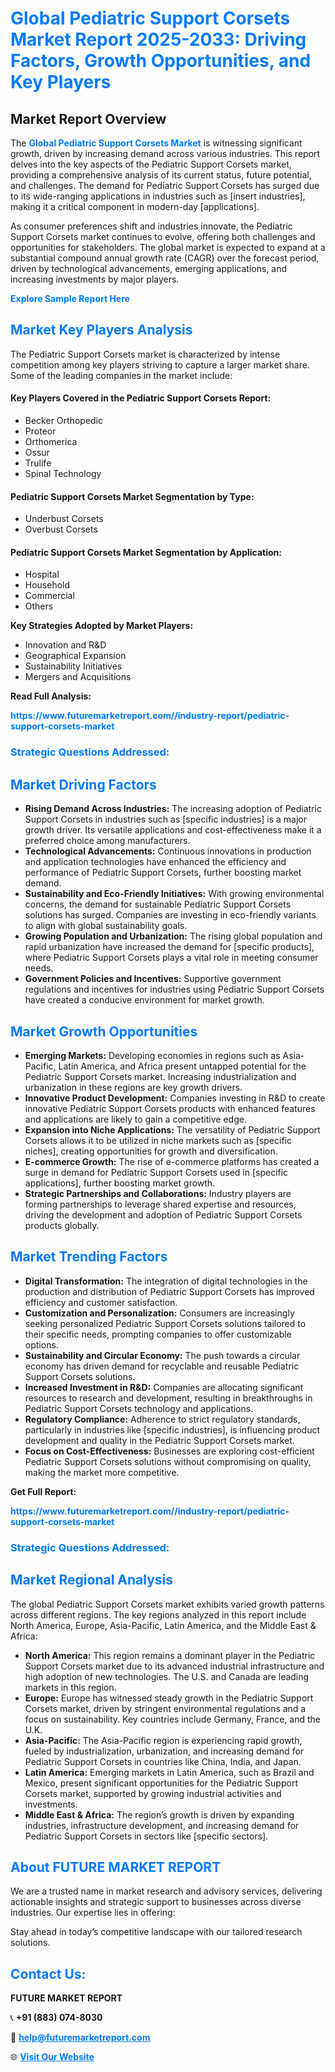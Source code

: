 <h1 style="color: #007BFF;">Global Pediatric Support Corsets Market Report 2025-2033: Driving Factors, Growth Opportunities, and Key Players</h1>

<section id="overview">
<h2>Market Report Overview</h2>
<p>The <a href="https://www.futuremarketreport.com//industry-report/pediatric-support-corsets-market" style="color: #007BFF; text-decoration: none;"><strong>Global Pediatric Support Corsets Market</strong></a> is witnessing significant growth, driven by increasing demand across various industries. This report delves into the key aspects of the Pediatric Support Corsets market, providing a comprehensive analysis of its current status, future potential, and challenges. The demand for Pediatric Support Corsets has surged due to its wide-ranging applications in industries such as [insert industries], making it a critical component in modern-day [applications].</p>
<p>As consumer preferences shift and industries innovate, the Pediatric Support Corsets market continues to evolve, offering both challenges and opportunities for stakeholders. The global market is expected to expand at a substantial compound annual growth rate (CAGR) over the forecast period, driven by technological advancements, emerging applications, and increasing investments by major players.</p>
</section>

<section id="overview">
<p><a href="https://www.futuremarketreport.com//request-sample/reportId=64488" style="color: #007BFF; text-decoration: none;"><strong>Explore Sample Report Here</strong></a></p>
</section>

<section id="key-players">
<h2 style="color: #007BFF;">Market Key Players Analysis</h2>
<p>The Pediatric Support Corsets market is characterized by intense competition among key players striving to capture a larger market share. Some of the leading companies in the market include:</p>
<h4>Key Players Covered in the Pediatric Support Corsets Report:</h4>
<ul><li>Becker Orthopedic</li><li>Proteor</li><li>Orthomerica</li><li>Ossur</li><li>Trulife</li><li>Spinal Technology</li></ul>
<h4>Pediatric Support Corsets Market Segmentation by Type:</h4>
<ul><li>Underbust Corsets</li><li>Overbust Corsets</li></ul>

<h4>Pediatric Support Corsets Market Segmentation by Application:</h4>
<ul><li>Hospital</li><li>Household</li><li>Commercial</li><li>Others</li></ul>
<p><strong>Key Strategies Adopted by Market Players:</strong></p>
<ul>
<li>Innovation and R&D</li>
<li>Geographical Expansion</li>
<li>Sustainability Initiatives</li>
<li>Mergers and Acquisitions</li>
</ul>
</section>

<section>
<p><strong>Read Full Analysis: </strong></p><a href="https://www.futuremarketreport.com//industry-report/pediatric-support-corsets-market" style="color: #007BFF; text-decoration: none;"><strong>https://www.futuremarketreport.com//industry-report/pediatric-support-corsets-market</strong></a>
<h3 style="color: #007BFF;">Strategic Questions Addressed:</h3>
</section>

<section id="driving-factors">
<h2 style="color: #007BFF;">Market Driving Factors</h2>
<ul>
<li><strong>Rising Demand Across Industries:</strong> The increasing adoption of Pediatric Support Corsets in industries such as [specific industries] is a major growth driver. Its versatile applications and cost-effectiveness make it a preferred choice among manufacturers.</li>
<li><strong>Technological Advancements:</strong> Continuous innovations in production and application technologies have enhanced the efficiency and performance of Pediatric Support Corsets, further boosting market demand.</li>
<li><strong>Sustainability and Eco-Friendly Initiatives:</strong> With growing environmental concerns, the demand for sustainable Pediatric Support Corsets solutions has surged. Companies are investing in eco-friendly variants to align with global sustainability goals.</li>
<li><strong>Growing Population and Urbanization:</strong> The rising global population and rapid urbanization have increased the demand for [specific products], where Pediatric Support Corsets plays a vital role in meeting consumer needs.</li>
<li><strong>Government Policies and Incentives:</strong> Supportive government regulations and incentives for industries using Pediatric Support Corsets have created a conducive environment for market growth.</li>
</ul>
</section>

<section id="growth-opportunities">
<h2 style="color: #007BFF;">Market Growth Opportunities</h2>
<ul>
<li><strong>Emerging Markets:</strong> Developing economies in regions such as Asia-Pacific, Latin America, and Africa present untapped potential for the Pediatric Support Corsets market. Increasing industrialization and urbanization in these regions are key growth drivers.</li>
<li><strong>Innovative Product Development:</strong> Companies investing in R&D to create innovative Pediatric Support Corsets products with enhanced features and applications are likely to gain a competitive edge.</li>
<li><strong>Expansion into Niche Applications:</strong> The versatility of Pediatric Support Corsets allows it to be utilized in niche markets such as [specific niches], creating opportunities for growth and diversification.</li>
<li><strong>E-commerce Growth:</strong> The rise of e-commerce platforms has created a surge in demand for Pediatric Support Corsets used in [specific applications], further boosting market growth.</li>
<li><strong>Strategic Partnerships and Collaborations:</strong> Industry players are forming partnerships to leverage shared expertise and resources, driving the development and adoption of Pediatric Support Corsets products globally.</li>
</ul>
</section>

<section id="trending-factors">
<h2 style="color: #007BFF;">Market Trending Factors</h2>
<ul>
<li><strong>Digital Transformation:</strong> The integration of digital technologies in the production and distribution of Pediatric Support Corsets has improved efficiency and customer satisfaction.</li>
<li><strong>Customization and Personalization:</strong> Consumers are increasingly seeking personalized Pediatric Support Corsets solutions tailored to their specific needs, prompting companies to offer customizable options.</li>
<li><strong>Sustainability and Circular Economy:</strong> The push towards a circular economy has driven demand for recyclable and reusable Pediatric Support Corsets solutions.</li>
<li><strong>Increased Investment in R&D:</strong> Companies are allocating significant resources to research and development, resulting in breakthroughs in Pediatric Support Corsets technology and applications.</li>
<li><strong>Regulatory Compliance:</strong> Adherence to strict regulatory standards, particularly in industries like [specific industries], is influencing product development and quality in the Pediatric Support Corsets market.</li>
<li><strong>Focus on Cost-Effectiveness:</strong> Businesses are exploring cost-efficient Pediatric Support Corsets solutions without compromising on quality, making the market more competitive.</li>
</ul>
</section>

<section>
<p><strong>Get Full Report: </strong></p><a href="https://www.futuremarketreport.com//industry-report/pediatric-support-corsets-market" style="color: #007BFF; text-decoration: none;"><strong>https://www.futuremarketreport.com//industry-report/pediatric-support-corsets-market</strong></a>
<h3 style="color: #007BFF;">Strategic Questions Addressed:</h3>
</section>


<section id="regional-analysis">
<h2 style="color: #007BFF;">Market Regional Analysis</h2>
<p>The global Pediatric Support Corsets market exhibits varied growth patterns across different regions. The key regions analyzed in this report include North America, Europe, Asia-Pacific, Latin America, and the Middle East & Africa:</p>
<ul>
<li><strong>North America:</strong> This region remains a dominant player in the Pediatric Support Corsets market due to its advanced industrial infrastructure and high adoption of new technologies. The U.S. and Canada are leading markets in this region.</li>
<li><strong>Europe:</strong> Europe has witnessed steady growth in the Pediatric Support Corsets market, driven by stringent environmental regulations and a focus on sustainability. Key countries include Germany, France, and the U.K.</li>
<li><strong>Asia-Pacific:</strong> The Asia-Pacific region is experiencing rapid growth, fueled by industrialization, urbanization, and increasing demand for Pediatric Support Corsets in countries like China, India, and Japan.</li>
<li><strong>Latin America:</strong> Emerging markets in Latin America, such as Brazil and Mexico, present significant opportunities for the Pediatric Support Corsets market, supported by growing industrial activities and investments.</li>
<li><strong>Middle East & Africa:</strong> The region’s growth is driven by expanding industries, infrastructure development, and increasing demand for Pediatric Support Corsets in sectors like [specific sectors].</li>
</ul>
</section>

<footer>
<h2 style="color: #007BFF;">About FUTURE MARKET REPORT</h2>
<p>We are a trusted name in market research and advisory services, delivering actionable insights and strategic support to businesses across diverse industries. Our expertise lies in offering:</p>

<p>Stay ahead in today’s competitive landscape with our tailored research solutions.</p>

<h2 style="color: #007BFF;">Contact Us:</h2>
<p><strong>FUTURE MARKET REPORT</strong></p>
<p>📞 <strong>+91 (883) 074-8030</strong></p>
<p>📧 <strong><a href="mailto:help@futuremarketreport.com" style="color: #007BFF;">help@futuremarketreport.com</a></strong></p>
<p>🌐 <strong><a href="https://www.futuremarketreport.com/" style="color: #007BFF;">Visit Our Website</a></strong></p>
</footer>